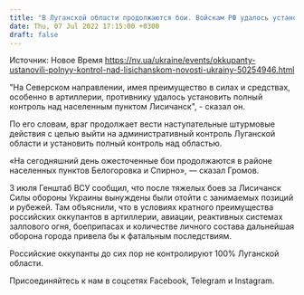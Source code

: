 ```yaml
---
title: "В Луганской области продолжаются бои. Войскам РФ удалось установить полный контроль над Лисичанском — Генштаб"
date: Thu, 07 Jul 2022 17:15:00 +0300
draft: false
---
```

Источник: Новое Время https://nv.ua/ukraine/events/okkupanty-ustanovili-polnyy-kontrol-nad-lisichanskom-novosti-ukrainy-50254946.html


"На Северском направлении, имея преимущество в силах и средствах, особенно в артиллерии, противнику удалось установить полный контроль над населенным пунктом Лисичанск", - сказал он.

По его словам, враг продолжает вести наступательные штурмовые действия с целью выйти на административный контроль Луганской области и установить полный контроль над областью.

«На сегодняшний день ожесточенные бои продолжаются в районе населенных пунктов Белогоровка и Спирно», — сказал Громов.

3 июля Генштаб ВСУ сообщил, что после тяжелых боев за Лисичанск Силы обороны Украины вынуждены были отойти с занимаемых позиций и рубежей. Там объяснили, что в условиях кратного преимущества российских оккупантов в артиллерии, авиации, реактивных системах залпового огня, боеприпасах и количестве личного состава дальнейшая оборона города привела бы к фатальным последствиям.

Российские оккупанты до сих пор не контролируют 100% Луганской области.

Присоединяйтесь к нам в соцсетях Facebook, Telegram и Instagram.
